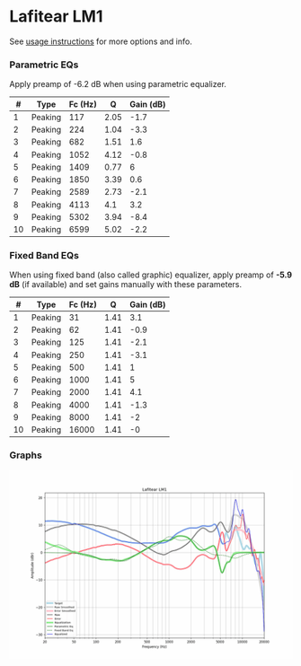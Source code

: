 # Lafitear LM1
See [usage instructions](https://github.com/jaakkopasanen/AutoEq#usage) for more options and info.

### Parametric EQs
Apply preamp of -6.2 dB when using parametric equalizer.

|   # | Type    |   Fc (Hz) |    Q |   Gain (dB) |
|-----|---------|-----------|------|-------------|
|   1 | Peaking |       117 | 2.05 |        -1.7 |
|   2 | Peaking |       224 | 1.04 |        -3.3 |
|   3 | Peaking |       682 | 1.51 |         1.6 |
|   4 | Peaking |      1052 | 4.12 |        -0.8 |
|   5 | Peaking |      1409 | 0.77 |         6   |
|   6 | Peaking |      1850 | 3.39 |         0.6 |
|   7 | Peaking |      2589 | 2.73 |        -2.1 |
|   8 | Peaking |      4113 | 4.1  |         3.2 |
|   9 | Peaking |      5302 | 3.94 |        -8.4 |
|  10 | Peaking |      6599 | 5.02 |        -2.2 |

### Fixed Band EQs
When using fixed band (also called graphic) equalizer, apply preamp of **-5.9 dB** (if available) and set gains manually with these parameters.

|   # | Type    |   Fc (Hz) |    Q |   Gain (dB) |
|-----|---------|-----------|------|-------------|
|   1 | Peaking |        31 | 1.41 |         3.1 |
|   2 | Peaking |        62 | 1.41 |        -0.9 |
|   3 | Peaking |       125 | 1.41 |        -2.1 |
|   4 | Peaking |       250 | 1.41 |        -3.1 |
|   5 | Peaking |       500 | 1.41 |         1   |
|   6 | Peaking |      1000 | 1.41 |         5   |
|   7 | Peaking |      2000 | 1.41 |         4.1 |
|   8 | Peaking |      4000 | 1.41 |        -1.3 |
|   9 | Peaking |      8000 | 1.41 |        -2   |
|  10 | Peaking |     16000 | 1.41 |        -0   |

### Graphs
![](./Lafitear%20LM1.png)
